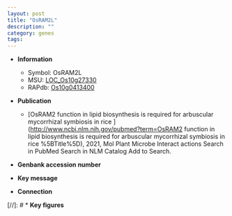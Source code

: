 ```yaml
---
layout: post
title: "OsRAM2L"
description: ""
category: genes
tags: 
---
```


* **Information**  
    + Symbol: OsRAM2L  
    + MSU: [LOC_Os10g27330](http://rice.uga.edu/cgi-bin/ORF_infopage.cgi?orf=LOC_Os10g27330)  
    + RAPdb: [Os10g0413400](http://rapdb.dna.affrc.go.jp/viewer/gbrowse_details/irgsp1?name=Os10g0413400)  

* **Publication**  
    + [OsRAM2 function in lipid biosynthesis is required for arbuscular mycorrhizal symbiosis in rice ](http://www.ncbi.nlm.nih.gov/pubmed?term=OsRAM2 function in lipid biosynthesis is required for arbuscular mycorrhizal symbiosis in rice %5BTitle%5D), 2021, Mol Plant Microbe Interact actions Search in PubMed Search in NLM Catalog Add to Search.

* **Genbank accession number**  

* **Key message**  

* **Connection**  

[//]: # * **Key figures**  


